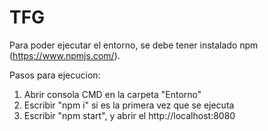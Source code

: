 # TFG

Para poder ejecutar el entorno, se debe tener instalado npm (https://www.npmjs.com/). 

Pasos para ejecucion:
1. Abrir consola CMD en la carpeta "Entorno"
2. Escribir "npm i" si es la primera vez que se ejecuta
3. Escribir "npm start", y abrir el http://localhost:8080
